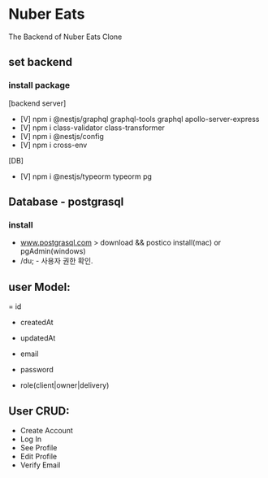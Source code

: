 # Nuber Eats

The Backend of Nuber Eats Clone

## set backend

### install package

[backend server]

- [V] npm i @nestjs/graphql graphql-tools graphql apollo-server-express
- [V] npm i class-validator class-transformer
- [V] npm i @nestjs/config
- [V] npm i cross-env

[DB]

- [V] npm i @nestjs/typeorm typeorm pg

## Database - postgrasql

### install

- www.postgrasql.com > download && postico install(mac) or pgAdmin(windows)
- /du; - 사용자 권한 확인.

## user Model:

= id

- createdAt
- updatedAt

- email
- password
- role(client|owner|delivery)

## User CRUD:

- Create Account
- Log In
- See Profile
- Edit Profile
- Verify Email
